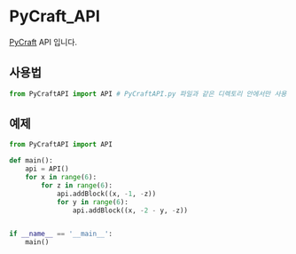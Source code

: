 # PyCraft_API
[PyCraft](https://github.com/Egnima/Pycraft.git ) API 입니다.

## 사용법
```python
from PyCraftAPI import API # PyCraftAPI.py 파일과 같은 디렉토리 안에서만 사용 가능합니다.

```

## 예제
```python
from PyCraftAPI import API

def main():
    api = API()
    for x in range(6):
        for z in range(6):
            api.addBlock((x, -1, -z))
            for y in range(6):
                api.addBlock((x, -2 - y, -z))


if __name__ == '__main__':
    main()
```